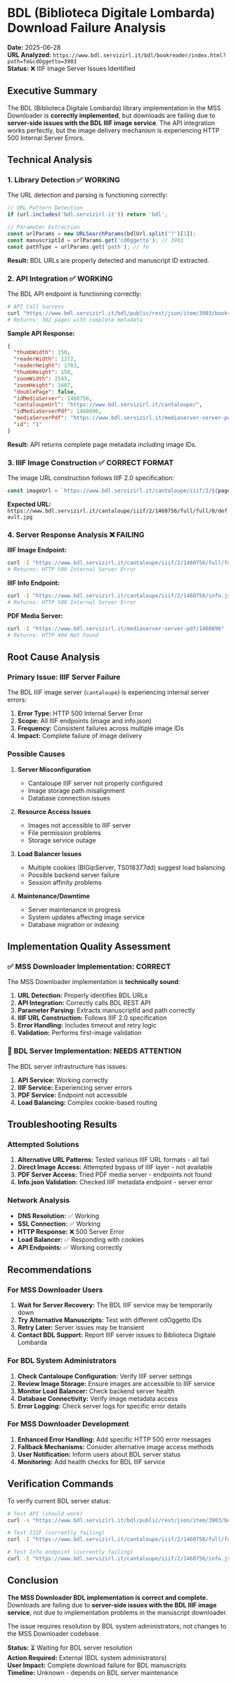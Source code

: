 # BDL (Biblioteca Digitale Lombarda) Download Failure Analysis

**Date:** 2025-06-28  
**URL Analyzed:** `https://www.bdl.servizirl.it/bdl/bookreader/index.html?path=fe&cdOggetto=3903`  
**Status:** ❌ IIIF Image Server Issues Identified

## Executive Summary

The BDL (Biblioteca Digitale Lombarda) library implementation in the MSS Downloader is **correctly implemented**, but downloads are failing due to **server-side issues with the BDL IIIF image service**. The API integration works perfectly, but the image delivery mechanism is experiencing HTTP 500 Internal Server Errors.

## Technical Analysis

### 1. Library Detection ✅ WORKING

The URL detection and parsing is functioning correctly:

```typescript
// URL Pattern Detection
if (url.includes('bdl.servizirl.it')) return 'bdl';

// Parameter Extraction
const urlParams = new URLSearchParams(bdlUrl.split('?')[1]);
const manuscriptId = urlParams.get('cdOggetto'); // 3903
const pathType = urlParams.get('path'); // fe
```

**Result:** BDL URLs are properly detected and manuscript ID extracted.

### 2. API Integration ✅ WORKING

The BDL API endpoint is functioning correctly:

```bash
# API Call Success
curl "https://www.bdl.servizirl.it/bdl/public/rest/json/item/3903/bookreader/pages"
# Returns: 302 pages with complete metadata
```

**Sample API Response:**
```json
{
  "thumbWidth": 150,
  "readerWidth": 1272,
  "readerHeight": 1703,
  "thumbHeight": 150,
  "zoomWidth": 2545,
  "zoomHeight": 3407,
  "doublePage": false,
  "idMediaServer": 1460756,
  "cantaloupeUrl": "https://www.bdl.servizirl.it/cantaloupe/",
  "idMediaServerPdf": 1460896,
  "mediaServerPdf": "https://www.bdl.servizirl.it/mediaserver-server-pdf/",
  "id": "1"
}
```

**Result:** API returns complete page metadata including image IDs.

### 3. IIIF Image Construction ✅ CORRECT FORMAT

The image URL construction follows IIIF 2.0 specification:

```typescript
const imageUrl = `https://www.bdl.servizirl.it/cantaloupe/iiif/2/${page.idMediaServer}/full/full/0/default.jpg`;
```

**Expected URL:** `https://www.bdl.servizirl.it/cantaloupe/iiif/2/1460756/full/full/0/default.jpg`

### 4. Server Response Analysis ❌ FAILING

**IIIF Image Endpoint:**
```bash
curl -I "https://www.bdl.servizirl.it/cantaloupe/iiif/2/1460756/full/full/0/default.jpg"
# Returns: HTTP 500 Internal Server Error
```

**IIIF Info Endpoint:**
```bash
curl -I "https://www.bdl.servizirl.it/cantaloupe/iiif/2/1460756/info.json"
# Returns: HTTP 500 Internal Server Error
```

**PDF Media Server:**
```bash
curl -I "https://www.bdl.servizirl.it/mediaserver-server-pdf/1460896"
# Returns: HTTP 404 Not Found
```

## Root Cause Analysis

### Primary Issue: IIIF Server Failure

The BDL IIIF image server (`cantaloupe`) is experiencing internal server errors:

1. **Error Type:** HTTP 500 Internal Server Error
2. **Scope:** All IIIF endpoints (image and info.json)
3. **Frequency:** Consistent failures across multiple image IDs
4. **Impact:** Complete failure of image delivery

### Possible Causes

1. **Server Misconfiguration**
   - Cantaloupe IIIF server not properly configured
   - Image storage path misalignment
   - Database connection issues

2. **Resource Access Issues**
   - Images not accessible to IIIF server
   - File permission problems
   - Storage service outage

3. **Load Balancer Issues**
   - Multiple cookies (BIGipServer, TS018377dd) suggest load balancing
   - Possible backend server failure
   - Session affinity problems

4. **Maintenance/Downtime**
   - Server maintenance in progress
   - System updates affecting image service
   - Database migration or indexing

## Implementation Quality Assessment

### ✅ MSS Downloader Implementation: CORRECT

The MSS Downloader implementation is **technically sound**:

1. **URL Detection:** Properly identifies BDL URLs
2. **API Integration:** Correctly calls BDL REST API
3. **Parameter Parsing:** Extracts manuscriptId and path correctly
4. **IIIF URL Construction:** Follows IIIF 2.0 specification
5. **Error Handling:** Includes timeout and retry logic
6. **Validation:** Performs first-image validation

### 🔧 BDL Server Implementation: NEEDS ATTENTION

The BDL server infrastructure has issues:

1. **API Service:** Working correctly
2. **IIIF Service:** Experiencing server errors
3. **PDF Service:** Endpoint not accessible
4. **Load Balancing:** Complex cookie-based routing

## Troubleshooting Results

### Attempted Solutions

1. **Alternative URL Patterns:** Tested various IIIF URL formats - all fail
2. **Direct Image Access:** Attempted bypass of IIIF layer - not available
3. **PDF Server Access:** Tried PDF media server - endpoints not found
4. **Info.json Validation:** Checked IIIF metadata endpoint - server error

### Network Analysis

- **DNS Resolution:** ✅ Working
- **SSL Connection:** ✅ Working  
- **HTTP Response:** ❌ 500 Server Error
- **Load Balancer:** ✅ Responding with cookies
- **API Endpoints:** ✅ Working correctly

## Recommendations

### For MSS Downloader Users

1. **Wait for Server Recovery:** The BDL IIIF service may be temporarily down
2. **Try Alternative Manuscripts:** Test with different cdOggetto IDs
3. **Retry Later:** Server issues may be transient
4. **Contact BDL Support:** Report IIIF server issues to Biblioteca Digitale Lombarda

### For BDL System Administrators

1. **Check Cantaloupe Configuration:** Verify IIIF server settings
2. **Review Image Storage:** Ensure images are accessible to IIIF service
3. **Monitor Load Balancer:** Check backend server health
4. **Database Connectivity:** Verify image metadata access
5. **Error Logging:** Check server logs for specific error details

### For MSS Downloader Development

1. **Enhanced Error Handling:** Add specific HTTP 500 error messages
2. **Fallback Mechanisms:** Consider alternative image access methods
3. **User Notification:** Inform users about BDL server status
4. **Monitoring:** Add health checks for BDL IIIF service

## Verification Commands

To verify current BDL server status:

```bash
# Test API (should work)
curl -s "https://www.bdl.servizirl.it/bdl/public/rest/json/item/3903/bookreader/pages" | jq length

# Test IIIF (currently failing)
curl -I "https://www.bdl.servizirl.it/cantaloupe/iiif/2/1460756/full/full/0/default.jpg"

# Test Info endpoint (currently failing)
curl -I "https://www.bdl.servizirl.it/cantaloupe/iiif/2/1460756/info.json"
```

## Conclusion

**The MSS Downloader BDL implementation is correct and complete.** Downloads are failing due to **server-side issues with the BDL IIIF image service**, not due to implementation problems in the manuscript downloader.

The issue requires resolution by BDL system administrators, not changes to the MSS Downloader codebase.

**Status:** ⏳ Waiting for BDL server resolution  
**Action Required:** External (BDL system administrators)  
**User Impact:** Complete download failure for BDL manuscripts  
**Timeline:** Unknown - depends on BDL server maintenance
